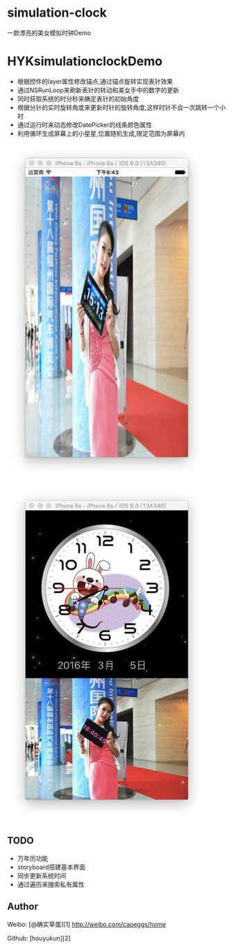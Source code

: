 # simulation-clock
一款漂亮的美女模拟时钟Demo

# HYKsimulationclockDemo

- 根据控件的layer属性修改锚点,通过锚点旋转实现表针效果
- 通过NSRunLoop来刷新表针的转动和美女手中的数字的更新
- 同时获取系统的时分秒来确定表针的初始角度
- 根据分针的实时旋转角度来更新时针的旋转角度,这样时针不会一次跳转一个小时
- 通过运行时来动态修改DatePicker的线条颜色属性
- 利用循环生成屏幕上的小星星,位置随机生成,限定范围为屏幕内

![](/Snip20160305_0.png)

![](/Snip20160305_1.png)

## TODO

- 万年历功能
- storyboard搭建基本界面
- 同步更新系统时间
- 通过遍历来搜索私有属性

## Author

Weibo: [@确实草蛋][1]
http://weibo.com/caoeggs/home

Github: [houyukun][2]
